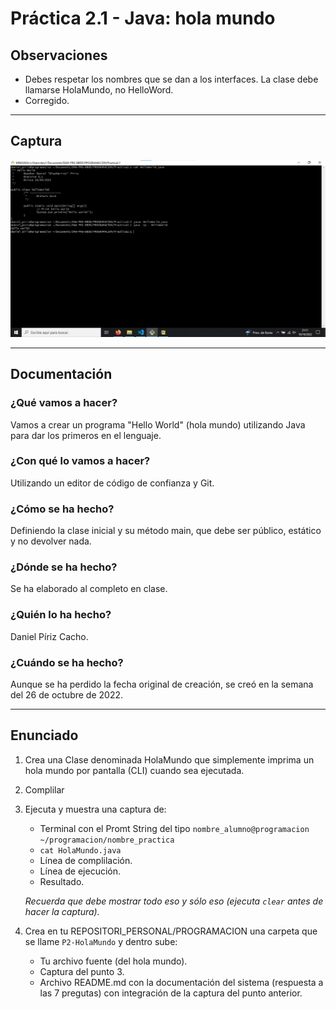# Práctica 2.1 - Java: hola mundo

## Observaciones

+ Debes respetar los nombres que se dan a los interfaces. La clase debe llamarse HolaMundo, no HelloWord.
+ Corregido.

---

## Captura

![Captura de la consola](./img/captura.png)

---

## Documentación

### ¿Qué vamos a hacer?

Vamos a crear un programa "Hello World" (hola mundo) utilizando Java para dar los primeros en el lenguaje.

### ¿Con qué lo vamos a hacer?

Utilizando un editor de código de confianza y Git.

### ¿Cómo se ha hecho?

Definiendo la clase inicial y su método main, que debe ser público, estático y no devolver nada.

### ¿Dónde se ha hecho?

Se ha elaborado al completo en clase.

### ¿Quién lo ha hecho?

Daniel Píriz Cacho.

### ¿Cuándo se ha hecho?

Aunque se ha perdido la fecha original de creación, se creó en la semana del 26 de octubre de 2022.

---

## Enunciado

1. Crea una Clase denominada HolaMundo que simplemente imprima un hola mundo por pantalla (CLI) cuando sea ejecutada.
2. Complilar
3. Ejecuta y muestra una captura de:
   + Terminal con el Promt String del tipo `nombre_alumno@programacion ~/programacion/nombre_practica`
   + `cat HolaMundo.java`
   + Línea de complilación.
   + Línea de ejecución.
   + Resultado.

   *Recuerda que debe mostrar todo eso y sólo eso (ejecuta `clear` antes de hacer la captura).*

4. Crea en tu REPOSITORI_PERSONAL/PROGRAMACION una carpeta que se llame `P2-HolaMundo` y dentro sube:
   + Tu archivo fuente (del hola mundo).
   + Captura del punto 3.
   + Archivo README.md con la documentación del sistema (respuesta a las 7 pregutas) con integración de la captura del punto anterior.